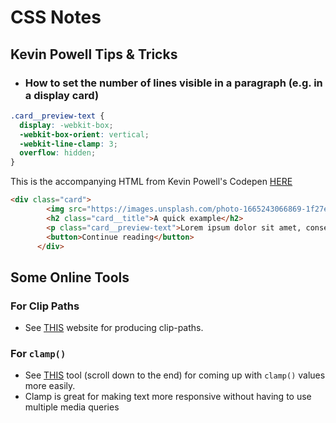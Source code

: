 # CSS Notes

## Kevin Powell Tips & Tricks

- ### How to set the number of lines visible in a paragraph (e.g. in a display card)
```css
.card__preview-text {
  display: -webkit-box;
  -webkit-box-orient: vertical;
  -webkit-line-clamp: 3;
  overflow: hidden;
}
```

This is the accompanying HTML from Kevin Powell's Codepen [HERE](https://codepen.io/kevinpowell/pen/JjeOvRZ?editors=1100)

```html
<div class="card">
        <img src="https://images.unsplash.com/photo-1665243066869-1f27e948de5f?crop=entropy&cs=tinysrgb&fit=max&fm=jpg&ixid=MnwzMjM4NDZ8MHwxfHJhbmRvbXx8fHx8fHx8fDE2NjYxMTQ0Nzc&ixlib=rb-1.2.1&q=80&w=700" alt="">
        <h2 class="card__title">A quick example</h2>
        <p class="card__preview-text">Lorem ipsum dolor sit amet, consectetur adipisicing elit. Impedit officiis tempore dicta, sed illo sint nobis non odit soluta sit. amet consectetur adipisicing elit. Qui, doloribus.</p>
        <button>Continue reading</button>
      </div>
```

## Some Online Tools

### For Clip Paths
- See [THIS](https://unused-css.com/tools/clip-path-generator) website for producing clip-paths.
  
### For `clamp()`
- See [THIS](https://css-tricks.com/linearly-scale-font-size-with-css-clamp-based-on-the-viewport/) tool (scroll down to the end) for coming up with `clamp()` values more easily.
- Clamp is great for making text more responsive without having to use multiple media queries
